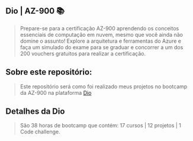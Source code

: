 ## Dio | AZ-900 📚
> Prepare-se para a certificação AZ-900 aprendendo os conceitos essenciais de computação em nuvem, mesmo que você ainda não domine o assunto! Explore a arquitetura e ferramentas do Azure e faça um simulado do exame para se graduar e concorrer a um dos 200 vouchers gratuitos para realizar a certificação.
## Sobre este repositório:
> Este repositório será como foi realizado meus projetos no bootcamp da AZ-900 na plataforma [Dio](https://www.dio.me/bootcamp/microsoft-azure-essentials)
## Detalhes da Dio
> São 38 horas de bootcamp que contém: 17 cursos | 12 projetos | 1 Code challenge.


